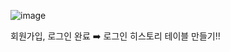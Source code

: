 ![image](https://github.com/ESJung95/misson4/assets/155522048/bc69081e-2a91-44ac-afc4-93dbe22f5f14)

회원가입, 로그인 완료 ➡️ 로그인 히스토리 테이블 만들기!!

